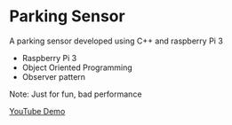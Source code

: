 # Parking Sensor

A parking sensor developed using C++ and raspberry Pi 3
* Raspberry Pi 3
* Object Oriented Programming
* Observer pattern

Note: Just for fun, bad performance

[YouTube Demo](https://www.youtube.com/watch?v=5cGRnKQr8CA)

